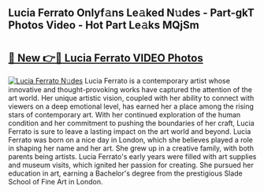 ## Lucia Ferrato Onlyf𝚊ns Le𝚊ked N𝚞des - Part-gkT Photos Video - Hot Part Le𝚊ks MQjSm

# <h2><a href="http://ab33461.deff.icu/?id=Lucia+Ferrato">🔗 New 👉🔴 Lucia Ferrato VIDEO Photos</a></h2>

[![Lucia Ferrato N𝚞des](https://i.imgur.com/rIISA9y.gif)](http://ab33461.deff.icu/?id=Lucia+Ferrato)
Lucia Ferrato is a contemporary artist whose innovative and thought-provoking works have captured the attention of the art world. Her unique artistic vision, coupled with her ability to connect with viewers on a deep emotional level, has earned her a place among the rising stars of contemporary art. With her continued exploration of the human condition and her commitment to pushing the boundaries of her craft, Lucia Ferrato is sure to leave a lasting impact on the art world and beyond. Lucia Ferrato was born on a nice day in London, which she believes played a role in shaping her name and her art. She grew up in a creative family, with both parents being artists. Lucia Ferrato's early years were filled with art supplies and museum visits, which ignited her passion for creating. She pursued her education in art, earning a Bachelor's degree from the prestigious Slade School of Fine Art in London.
